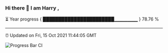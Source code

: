### Hi there 👋 I am Harry , 

⏳ Year progress { ███████████████████████▁▁▁▁▁▁▁ } 78.76 %

---

⏰ Updated on Fri, 15 Oct 2021 11:44:05 GMT

![Progress Bar CI](https://github.com/duykhang68/duykhang68/workflows/Progress%20Bar%20CI/badge.svg)
